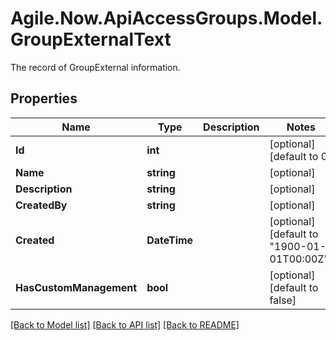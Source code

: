 # Agile.Now.ApiAccessGroups.Model.GroupExternalText
The record of GroupExternal information.

## Properties

Name | Type | Description | Notes
------------ | ------------- | ------------- | -------------
**Id** | **int** |  | [optional] [default to 0]
**Name** | **string** |  | [optional] 
**Description** | **string** |  | [optional] 
**CreatedBy** | **string** |  | [optional] 
**Created** | **DateTime** |  | [optional] [default to "1900-01-01T00:00Z"]
**HasCustomManagement** | **bool** |  | [optional] [default to false]

[[Back to Model list]](../README.md#documentation-for-models) [[Back to API list]](../README.md#documentation-for-api-endpoints) [[Back to README]](../README.md)

